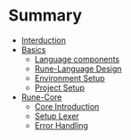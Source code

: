 # Summary

- [Interduction](README.md)
- [Basics]()
  - [Language components](basics/language-components.md)
  - [Rune-Language Design](basics/rune-language-design.md)
  - [Environment Setup](basics/environment-setup.md)
  - [Project Setup](basics/project-setup.md)
- [Rune-Core]()
  - [Core Introduction](rune-core/core-introduction.md)
  - [Setup Lexer](rune-core/setup-lexer.md)
  - [Error Handling](rune-core/error-handling.md)
